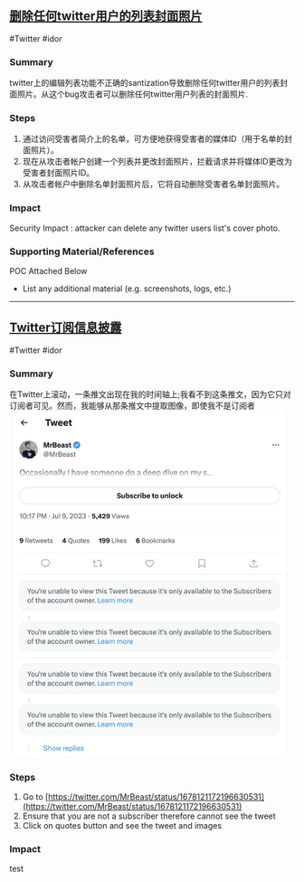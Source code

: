 ## [删除任何twitter用户的列表封面照片](https://hackerone.com/reports/1437004)
#Twitter #idor   
### Summary
twitter上的编辑列表功能不正确的santization导致删除任何twitter用户的列表封面照片。从这个bug攻击者可以删除任何twitter用户列表的封面照片.

### Steps
1. 通过访问受害者简介上的名单，可方便地获得受害者的媒体ID（用于名单的封面照片）。
2. 现在从攻击者帐户创建一个列表并更改封面照片，拦截请求并将媒体ID更改为受害者封面照片ID。
3. 从攻击者帐户中删除名单封面照片后，它将自动删除受害者名单封面照片。

### Impact
Security Impact : attacker can delete any twitter users list's cover photo.

### Supporting Material/References
POC Attached Below

- List any additional material (e.g. screenshots, logs, etc.)

-------
## [Twitter订阅信息披露](https://hackerone.com/reports/2063636)
#Twitter #idor 
### Summary
在Twitter上滚动，一条推文出现在我的时间轴上;我看不到这条推文，因为它只对订阅者可见。然而，我能够从那条推文中提取图像，即使我不是订阅者
![](../media/twitter-idor-mrbeast.png)
### Steps
1. Go to [https://twitter.com/MrBeast/status/1678121172196630531](https://twitter.com/MrBeast/status/1678121172196630531)
2. Ensure that you are not a subscriber therefore cannot see the tweet
3. Click on quotes button and see the tweet and images

### Impact
test

